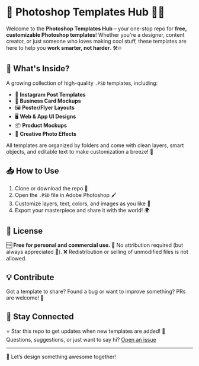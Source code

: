 # 🎨 Photoshop Templates Hub 💾✨

Welcome to the **Photoshop Templates Hub** – your one-stop repo for **free, customizable Photoshop templates**! Whether you're a designer, content creator, or just someone who loves making cool stuff, these templates are here to help you **work smarter, not harder**. 🛠️🔥

## 🧰 What's Inside?

A growing collection of high-quality `.PSD` templates, including:

- 📸 **Instagram Post Templates**
- 🧾 **Business Card Mockups**
- 🖼️ **Poster/Flyer Layouts**
- 🖥️ **Web & App UI Designs**
- 📦 **Product Mockups**
- 🌈 **Creative Photo Effects**

All templates are organized by folders and come with clean layers, smart objects, and editable text to make customization a breeze! 🚀

## 📥 How to Use

1. Clone or download the repo 📂
2. Open the `.PSD` file in Adobe Photoshop 🖌️
3. Customize layers, text, colors, and images as you like 🎨
4. Export your masterpiece and share it with the world! 🌍

## 📝 License

🆓 **Free for personal and commercial use.**
📌 No attribution required (but always appreciated 💖).
❌ Redistribution or selling of unmodified files is not allowed.

## 💡 Contribute

Got a template to share? Found a bug or want to improve something? PRs are welcome! 🤝

## 🌟 Stay Connected

⭐ Star this repo to get updates when new templates are added!
📧 Questions, suggestions, or just want to say hi? [Open an issue](https://github.com/FlopperOnTTv/Photoshop-Templates/issues)

---

🎉 Let’s design something awesome together!

